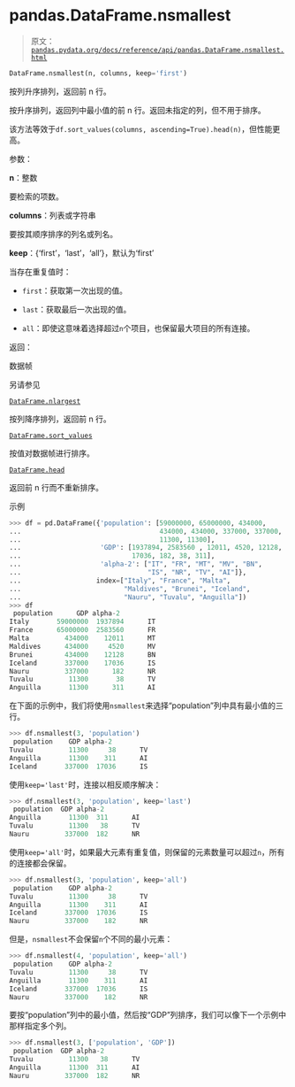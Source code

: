 # pandas.DataFrame.nsmallest

> 原文：[`pandas.pydata.org/docs/reference/api/pandas.DataFrame.nsmallest.html`](https://pandas.pydata.org/docs/reference/api/pandas.DataFrame.nsmallest.html)

```py
DataFrame.nsmallest(n, columns, keep='first')
```

按列升序排列，返回前 n 行。

按升序排列，返回列中最小值的前 n 行。返回未指定的列，但不用于排序。

该方法等效于`df.sort_values(columns, ascending=True).head(n)`，但性能更高。

参数：

**n**：整数

要检索的项数。

**columns**：列表或字符串

要按其顺序排序的列名或列名。

**keep**：{‘first’，‘last’，‘all’}，默认为‘first’

当存在重复值时：

+   `first`：获取第一次出现的值。

+   `last`：获取最后一次出现的值。

+   `all`：即使这意味着选择超过`n`个项目，也保留最大项目的所有连接。

返回：

数据帧

另请参见

[`DataFrame.nlargest`](https://pandas.pydata.org/docs/reference/api/pandas.DataFrame.nlargest.html#pandas.DataFrame.nlargest "pandas.DataFrame.nlargest")

按列降序排列，返回前 n 行。

[`DataFrame.sort_values`](https://pandas.pydata.org/docs/reference/api/pandas.DataFrame.sort_values.html#pandas.DataFrame.sort_values "pandas.DataFrame.sort_values")

按值对数据帧进行排序。

[`DataFrame.head`](https://pandas.pydata.org/docs/reference/api/pandas.DataFrame.head.html#pandas.DataFrame.head "pandas.DataFrame.head")

返回前 n 行而不重新排序。

示例

```py
>>> df = pd.DataFrame({'population': [59000000, 65000000, 434000,
...                                   434000, 434000, 337000, 337000,
...                                   11300, 11300],
...                    'GDP': [1937894, 2583560 , 12011, 4520, 12128,
...                            17036, 182, 38, 311],
...                    'alpha-2': ["IT", "FR", "MT", "MV", "BN",
...                                "IS", "NR", "TV", "AI"]},
...                   index=["Italy", "France", "Malta",
...                          "Maldives", "Brunei", "Iceland",
...                          "Nauru", "Tuvalu", "Anguilla"])
>>> df
 population      GDP alpha-2
Italy       59000000  1937894      IT
France      65000000  2583560      FR
Malta         434000    12011      MT
Maldives      434000     4520      MV
Brunei        434000    12128      BN
Iceland       337000    17036      IS
Nauru         337000      182      NR
Tuvalu         11300       38      TV
Anguilla       11300      311      AI 
```

在下面的示例中，我们将使用`nsmallest`来选择“population”列中具有最小值的三行。

```py
>>> df.nsmallest(3, 'population')
 population    GDP alpha-2
Tuvalu         11300     38      TV
Anguilla       11300    311      AI
Iceland       337000  17036      IS 
```

使用`keep='last'`时，连接以相反顺序解决：

```py
>>> df.nsmallest(3, 'population', keep='last')
 population  GDP alpha-2
Anguilla       11300  311      AI
Tuvalu         11300   38      TV
Nauru         337000  182      NR 
```

使用`keep='all'`时，如果最大元素有重复值，则保留的元素数量可以超过`n`，所有的连接都会保留。

```py
>>> df.nsmallest(3, 'population', keep='all')
 population    GDP alpha-2
Tuvalu         11300     38      TV
Anguilla       11300    311      AI
Iceland       337000  17036      IS
Nauru         337000    182      NR 
```

但是，`nsmallest`不会保留`n`个不同的最小元素：

```py
>>> df.nsmallest(4, 'population', keep='all')
 population    GDP alpha-2
Tuvalu         11300     38      TV
Anguilla       11300    311      AI
Iceland       337000  17036      IS
Nauru         337000    182      NR 
```

要按“population”列中的最小值，然后按“GDP”列排序，我们可以像下一个示例中那样指定多个列。

```py
>>> df.nsmallest(3, ['population', 'GDP'])
 population  GDP alpha-2
Tuvalu         11300   38      TV
Anguilla       11300  311      AI
Nauru         337000  182      NR 
```

